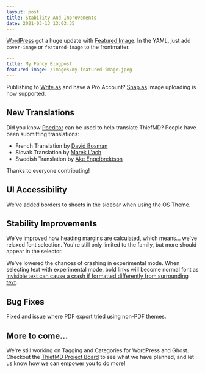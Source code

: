 ```yaml
---
layout: post
title: Stability And Improvements
date: 2021-03-13 13:03:35
---
```

[WordPress](https://wordpress.org) got a huge update with [Featured Image](https://wordpress.com/support/featured-images/).
In the YAML, just add `cover-image` or `featured-image` to the frontmatter.

```yaml
---
title: My Fancy Blogpost
featured-image: /images/my-featured-image.jpeg
---
```

Publishing to [Write.as](https://write.as) and have a Pro Account? [Snap.as](https://snap.as) image uploading is now supported.

## New Translations

Did you know [Poeditor](https://poeditor.com/join/project?hash=iQkE5oTIOV) can be used to help translate ThiefMD? People have been submitting translations:

 * French Translation by [David Bosman](https://github.com/davidbosman)
 * Slovak Translation by [Marek L'ach](https://github.com/marek-lach)
 * Swedish Translation by [Åke Engelbrektson](https://github.com/eson57)

Thanks to everyone contributing!

## UI Accessibility

We've added borders to sheets in the sidebar when using the OS Theme.

## Stability Improvements

We've improved how heading margins are calculated, which means... we've relaxed font selection. You're still only limited to the family, but more should appear in the selector.

We've lowered the chances of crashing in experimental mode. When selecting text with experimental mode, bold links will become normal font as [invisible text can cause a crash if formatted differently from surrounding text](https://stackoverflow.com/a/59314509).

## Bug Fixes

Fixed and issue where PDF export tried using non-PDF themes.

## More to come...

We're still working on Tagging and Categories for WordPress and Ghost. Checkout the [ThiefMD Project Board](https://github.com/kmwallio/ThiefMD/projects) to see what we have planned, and let us know how we can empower you to do more!